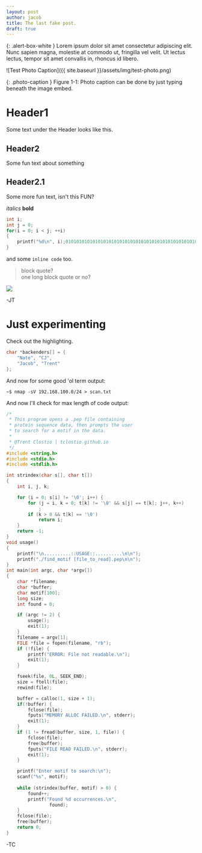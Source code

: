 ```yaml
---
layout: post
author: jacob
title: The last fake post.
draft: true
---
```


{: .alert-box-white }
Lorem ipsum dolor sit amet consectetur adipiscing elit. Nunc sapien magna, molestie at commodo ut, fringilla vel velit. Ut lectus lectus, tempor sit amet convallis in, rhoncus id libero.

![Test Photo Caption]({{ site.baseurl }}/assets/img/test-photo.png)

{: .photo-caption }
Figure 1-1: Photo caption can be done by just typing beneath the image embed.

# Header1
Some text under the Header looks like this.

## Header2
Some fun text about something

## Header2.1
Some more fun text, isn't this FUN?

*italics*
**bold**

```c
int i;
int j = 0;
for(i = 0; i < j; ++i)
{
    printf("%d\n", i);010101010101010101010101010101010101010101010101010101010101
}
```

and some `inline code` too.

> block quote?<br>
> one long block quote
> or no?

![](http://i.giphy.com/ZpV2NfvmrpF84.gif)

-JT

# Just experimenting

Check out the highlighting.

```c
char *backenders[] = {
    "Nate", "CJ",
    "Jacob", "Trent"
};
```

And now for some good 'ol term output:

```shell
~$ nmap -sV 192.168.100.0/24 > scan.txt
```

And now I'll check for max length of code output:

```c
/*
 * This program opens a .pep file containing
 * protein sequence data, then prompts the user
 * to search for a motif in the data.
 *
 * @Trent Clostio | tclostio.github.io
 */
#include <string.h>
#include <stdio.h>
#include <stdlib.h>

int strindex(char s[], char t[])
{
    int i, j, k;

    for (i = 0; s[i] != '\0'; i++) {
        for (j = i, k = 0; t[k] != '\0' && s[j] == t[k]; j++, k++)
            ;
        if (k > 0 && t[k] == '\0')
            return i;
    }
    return -1;
}
void usage()
{
    printf("\n..........::USAGE::..........\n\n");
    printf("./find_motif [file_to_read].pep\n\n");
}
int main(int argc, char *argv[])
{
    char *filename;
    char *buffer;
    char motif[100];
    long size;
    int found = 0;

    if (argc != 2) {
        usage();
        exit(1);
    }
    filename = argv[1];
    FILE *file = fopen(filename, "rb");
    if (!file) {
        printf("ERROR: File not readable.\n");
        exit(1);
    }

    fseek(file, 0L, SEEK_END);
    size = ftell(file);
    rewind(file);

    buffer = calloc(1, size + 1);
    if(!buffer) {
        fclose(file);
        fputs("MEMORY ALLOC FAILED.\n", stderr);
        exit(1);
    }
    if (1 != fread(buffer, size, 1, file)) {
        fclose(file);
        free(buffer);
        fputs("FILE READ FAILED.\n", stderr);
        exit(1);
    }

    printf("Enter motif to search:\n");
    scanf("%s", motif);
    
    while (strindex(buffer, motif) > 0) {
        found++;
        printf("Found %d occurrences.\n",
                found);
    }
    fclose(file);
    free(buffer);
    return 0;
}
```

-TC